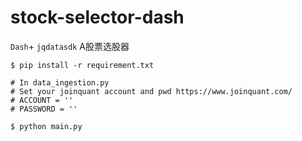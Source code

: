 # stock-selector-dash
`Dash`+ `jqdatasdk` A股票选股器

```commandline
$ pip install -r requirement.txt

# In data_ingestion.py
# Set your joinquant account and pwd https://www.joinquant.com/
# ACCOUNT = ''
# PASSWORD = ''

$ python main.py
```
